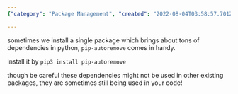 ```yaml
---
{"category": "Package Management", "created": "2022-08-04T03:58:57.701Z", "date": "2022-08-04 03:58:57", "description": "This article provides a detailed explanation on how to use pip-autoremove in Python. It discusses the process of removing unused package dependencies that were installed via pip, while highlighting the importance of exercising caution as these dependencies may still be utilized by other packages or your own code.", "modified": "2022-08-18T16:21:08.007Z", "tags": ["clean trash", "python", "remove unwanted", "system  manage"], "title": "Remove Unused pip dependencies"}

---
```


sometimes we install a single package which brings about tons of dependencies in python, `pip-autoremove` comes in handy.

install it by `pip3 install pip-autoremove`

though be careful these dependencies might not be used in other existing packages, they are sometimes still being used in your code!
